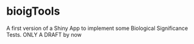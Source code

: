 # bioigTools
A first version of a Shiny App to implement some Biological Significance Tests. ONLY A DRAFT by now

